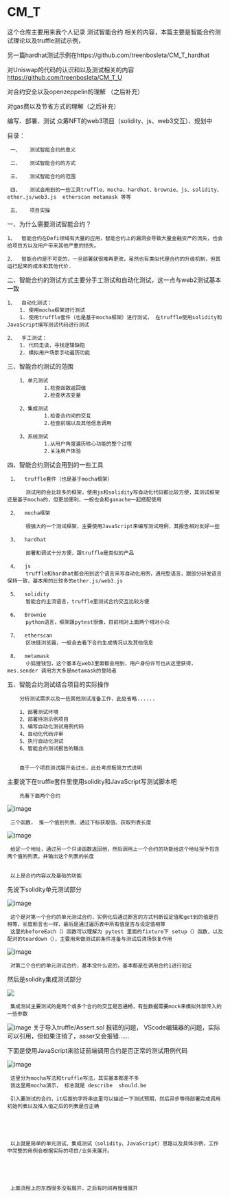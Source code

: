 # CM_T

这个仓库主要用来我个人记录 测试智能合约 相关的内容，本篇主要是智能合约测试理论以及truffle测试示例，


另一篇hardhat测试示例在https://github.com/treenbosleta/CM_T_hardhat

对Uniswap的代码的认识和以及测试相关的内容
https://github.com/treenbosleta/CM_T_U


对合约安全以及openzeppelin的理解  （之后补充）


对gas费以及节省方式的理解（之后补充）


编写、部署、测试 众筹NFT的web3项目（solidity、js、web3交互）、规划中 


目录：

     一、   测试智能合约的意义

     二、   测试智能合约的方式

     三、   测试智能合约的范围
     
     四、   测试会用到的一些工具truffle、mocha、hardhat、brownie、js、solidity、ether.js/web3.js  etherscan metamask 等等
     
     五、   项目实操
     
   



一、为什么需要测试智能合约？

    1、  智能合约在Defi领域有大量的应用，智能合约上的漏洞会导致大量金融资产的流失，也会给项目方以及用户带来其他严重的损失。
    
    2、  智能合约是不可变的，一旦部署就很难再更改，虽然也有类似代理合约的升级机制，但其运行起来的成本和其他代价.
   
   
   
二、智能合约的测试方式主要分手工测试和自动化测试，这一点与web2测试基本一致

    1、  自动化测试：
        1. 使用mocha框架进行测试
        1. 使用truffle套件（也是基于mocha框架）进行测试， 在truffle使用solidity和JavaScript编写测试代码进行测试
    
    2、  手工测试：
        1. 代码走读，寻找逻辑缺陷
        2. 模拟用户场景手动遍历功能
        
        
三、智能合约测试的范围

        1、单元测试
                1.检查函数返回值
                2.检查状态变量
                
        2、集成测试
                1.检查合约间的交互
                2.检查前端以及其他信息调用
                
        3、系统测试
                1.从用户角度遍历核心功能的整个过程
                2.关注用户体验
        
        
 四、智能合约测试会用到的一些工具
 
     1、  truffle套件（也是基于mocha框架）
          
          测试用的会比较多的框架，使用js和solidity写自动化代码都比较方便，其测试框架还是基于mocha的，但更加便利，一般也会和ganache一起搭配使用
     
     2、  mocha框架
          
          很强大的一个测试框架，主要使用JavaScript来编写测试用例，其报告相对友好一些
          
     3、  hardhat
     
          部署和调试十分方便，跟truffle是类似的产品
     
     4、  js
          truffle和hardhat都会用到这个语言来写自动化用例，通用型语言，跟部分研发语言保持一致，基本用的比较多的ether.js/web3.js
     
     5、  solidity
          智能合约主流语言，truffle里测试合约交互比较方便
     
     6、  Brownie
          python语言，框架跟pytest很像，目前相对上面两个相对小众
       
     7、  etherscan
          区块链浏览器，一般会去看下合约生成情况以及其他信息
          
     8、  metamask
          小狐狸钱包，这个基本在web3里面都会用到，用户身份许可也从这里获得，  mes.sender 调用方大多是metamask的登陆者
  
        
        
五、智能合约测试结合项目的实际操作

        分析测试需求以及一些其他测试准备工作，此处省略......
        
        1、部署测试环境
        2、部署待测示例项目
        3、编写自动化测试用例代码
        4、自动化代码评审
        5、执行自动化测试
        6、智能合约测试报告的输出
        
        
        由于一个项目测试展开会过长，此处考虑极简方式说明
        
        
        
主要说下在truffle套件里使用solidity和JavaScript写测试脚本吧

  
        先看下面两个合约
        
![image](https://github.com/treenbosleta/CM_T/blob/109a18f52421515fb08b6c58ba578accbfe97b9b/WechatIMG141.png)

     三个函数， 推一个值到列表、通过下标获取值、获取列表长度
     
     
 ![image](https://github.com/treenbosleta/CM_T/blob/e10acbcaef838ee4a77636adeb2b990de5c16ca6/WechatIMG142.png)
 
     给定一个地址，通过另一个只读函数返回他，然后调用上一个合约的功能给这个地址授予包含两个值的列表，并输出这个列表的长度
     
     
     以上是合约内容以及基础的功能
     
     
     
先说下solidity单元测试部分
     
     
 ![image](https://github.com/treenbosleta/CM_T/blob/0e5f958dbeed13be6b9c9f40c3ec45058a83eb18/WechatIMG143.png)
 
     这个是对第一个合约的单元测试合约，实例化后通过断言的方式判断设定值和get到的值是否相等，长度断言也一样，最后是通过遍历表中所有值是否与设定值相等
     这里的beforeEach（）函数可以理解为 pytest 里面的fixture下 setup（）函数，以及配对的teardown（），主要用来做测试前条件准备与测试后清场恢复作用
     
     
     
![image](https://github.com/treenbosleta/CM_T/blob/e55c8c86dd7bef201fb94472688c1ed2f8701ca8/WechatIMG144.png)
     
     对第二个合约的单元测试合约，基本没什么说的，基本都是在调用合约1进行验证
     
     
     
然后是solidity集成测试部分

![](https://github.com/treenbosleta/CM_T/blob/29d9131ffbc2aa1fe1a57bc5a8545c653c283bcd/WechatIMG145.png)

     集成测试主要测试的是两个或多个合约的交互是否通畅，有些数据需要mock来模拟外部传入的一些参数
     
    
        
        
![image](https://github.com/treenbosleta/CM_T/blob/29d9131ffbc2aa1fe1a57bc5a8545c653c283bcd/WechatIMG140.png)
        关于导入truffle/Assert.sol 报错的问题，  VScode编辑器的问题，实际可以引用，但如果注销了，asser又会报错......
        
        
        
        
 下面是使用JavaScript来验证前端调用合约是否正常的测试用例代码
     
 ![image](https://github.com/treenbosleta/CM_T/blob/f5777560e09e440bb05453081d4ab9066bcf4741/WechatIMG146.png)
 
     这里分为mocha写法和truffle写法，其实基本都差不多
     我这里用mocha演示， 标志就是 describe  should.be 
     
     引入要测试的合约，it后面的字符串这里可以描述一下测试预期，然后异步等待部署完成调用初始列表以及推入值之后的列表是否正确
     
     
     
     
     
     以上就是简单的单元测试、集成测试（solidity、JavaScript）思路以及具体示例，工作中完整的用例会根据实际的项目/业务来展开。
     
     
     
     
     
     上面流程上的东西很多没有展开，之后有时间再慢慢展开
     
 
        
        
        
        
        
        
        
        
        
